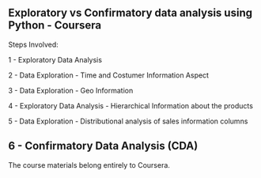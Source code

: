 Exploratory vs Confirmatory data analysis using Python - Coursera
--------------------------------------------------------------------------------

Steps Involved:

1 - Exploratory Data Analysis

2 - Data Exploration - Time and Costumer Information Aspect

3 - Data Exploration - Geo Information 

4 - Exploratory Data Analysis - Hierarchical Information about the products

5 - Data Exploration - Distributional analysis of sales information columns

6 - Confirmatory Data Analysis (CDA)
-------------------------------------------------------------------------------------------

The course materials belong entirely to Coursera.